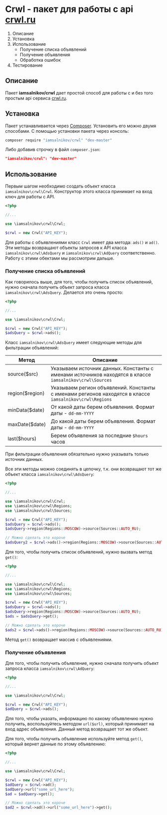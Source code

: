 # Crwl - пакет для работы с api [crwl.ru](http://crwl.ru/)

1. Описание
2. Установка
3. Использование
    - Получение списка объявлений
    - Получение объявления
    - Обработка ошибок
4. Тестирование

## Описание

Пакет **iamsalnikov/crwl** дает простой способ для работы с и без того простым api
сервиса [crwl.ru](http://crwl.ru/).

## Установка

Пакет устанавливается через [Composer](http://getcomposer.org). Установить его можно двумя способами.
С помощью установки пакета через консоль:

```bash
composer require "iamsalnikov/crwl" "dev-master"
```

Либо добавив строчку в файл `composer.json`:

```json
"iamsalnikov/crwl": "dev-master"
```

## Использование

Первым шагом необходимо создать объект класса `iamsalnikov\crwl\Crwl`. Конструктор этого класса принимает
на вход ключ для работы с API.

```php
<?php

//...

use \iamsalnikov\crwl\Crwl;

$crwl = new Crwl("API_KEY");
```

Для работы с объявлениями класс `Crwl` имеет два метода: `ads()` и `ad()`. Эти методы возвращают объекты
запросов к API класса `iamsalnikov\crwl\AdsQuery` и `iamsalnikov\crwl\AdQuery` соответственно. Работу с этими
обектами мы рассмотрим дальше.

### Получение списка объявлений

Как говорилось выше, для того, чтобы получить список объявлений, нужно сначала получить объект запроса
класса `iamsalnikov\crwl\AdsQuery`. Делается это очень просто:

```php
<?php

//...

use \iamsalnikov\crwl\Crwl;

$crwl = new Crwl("API_KEY");
$adsQuery = $crwl->ads();
```

Класс `iamsalnikov\crwl\AdsQuery` имеет следующие методы для фильтрации объявлений:

Метод           | Описание
----------------|-----------------------------------------------
source($src)    | Указываем источник данных. Константы с именами источников находятся в классе `iamsalnikov\crwl\Sources`
region($region) | Указываем регион объявлений. Константы с именами регионов находятся в классе `iamsalnikov\crwl\Regions`
minData($date)  | От какой даты берем объявления. Формат даты - `dd-mm-YYYY`
maxDate($date)  | До какой даты берем объявления. Формат даты - `dd-mm-YYYY`
last($hours)    | Берем объявления за последние `$hours` часов

При фильтрации объявления обязательно нужно указывать только источник данных.

Все эти методы можно соединять в цепочку, т.к. они возвращают тот же объект класса `iamsalnikov\crwl\AdsQuery`:

```php
<?php

//...

use \iamsalnikov\crwl\Crwl;
use \iamsalnikov\crwl\Regions;
use \iamsalnikov\crwl\Sources;

$crwl = new Crwl("API_KEY");
$adsQuery = $crwl->ads();
$adsQuery->region(Regions::MOSCOW)->source(Sources::AUTO_RU);

// Можно сделать это короче
$adsQuery2 = $crwl->ads()->region(Regions::MOSCOW)->source(Sources::AUTO_RU);
```

Для того, чтобы получить список объявлений, нужно вызвать метод `get()`:

```php
<?php

//...

use \iamsalnikov\crwl\Crwl;
use \iamsalnikov\crwl\Regions;
use \iamsalnikov\crwl\Sources;

$crwl = new Crwl("API_KEY");
$adsQuery = $crwl->ads();
$adsQuery->region(Regions::MOSCOW)->source(Sources::AUTO_RU);
$ads = $adsQuery->get();

// Можно сделать это короче
$ads2 = $crwl->ads()->region(Regions::MOSCOW)->source(Sources::AUTO_RU)->get();
```

Метод `get()` возвращает массив с объявлениями.

### Получение объявления

Для того, чтобы получить объявление, нужно сначала получить объект запроса
класса `iamsalnikov\crwl\AdQuery`:

```php
<?php

//...

use \iamsalnikov\crwl\Crwl;

$crwl = new Crwl("API_KEY");
$adQuery = $crwl->ads();
```

Для того, чтобы указать, информацию по какому объявлению нужно получить, воспользуйтесь
методом `url($url)`, который принимает на вход адрес объявления. Данный метод возвращает тот же
объект.

Для того, чтобы получить объявление используйте метод `get()`, который вернет данные по этому объявлению:

```php
<?php

//...

use \iamsalnikov\crwl\Crwl;

$crwl = new Crwl("API_KEY");
$adQuery = $crwl->ad();
$adQuery->url("some_url_here");
$ad = $adQuery->get();

// Можно сделать это короче
$ad2 = $crwl->ad()->url("some_url_here")->get();
```